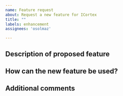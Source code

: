 ```yaml
---
name: Feature request
about: Request a new feature for ICortex
title: ""
labels: enhancement
assignees: 'osolmaz'

---
```


## Description of proposed feature
<!-- Add a clear and concise description of the new feature, including a motivation: why do you think this will be useful? -->


## How can the new feature be used?
<!-- If possible, illustrate how this new feature could be used. -->


## Additional comments
<!-- Add further context that you think might be relevant. -->
